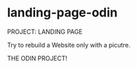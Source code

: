 # landing-page-odin

PROJECT: LANDING PAGE

Try to rebuild a Website only with a picutre.

THE ODIN PROJECT!
